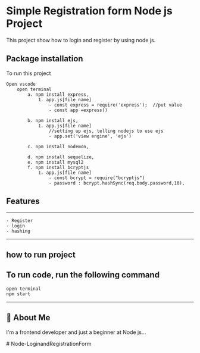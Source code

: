 
# Simple Registration form Node js Project
This project show how to login and register by using node js.

## Package installation

To run this project 

```
Open vscode
    open terminal
        a. npm install express,
            1. app.js[file name]
                - const express = require('express');  //put value
                - const app =express() 

        b. npm install ejs,
            1. app.js[file name]
                //setting up ejs, telling nodejs to use ejs
                - app.set('view engine', 'ejs')

        c. npm install nodemon,

        d. npm install sequelize, 
        e. npm install mysql2
        f. npm install bcryptjs 
            1. app.js[file name]
                - const bcrypt = require("bcryptjs")
                - password : bcrypt.hashSync(req.body.password,10),
```


## Features
-----
    - Register
    - login
    - hashing
-----   


## how to run project

To run code, run the following command
 -----       
    open terminal
    npm start
-----------


## 🚀 About Me
I'm a frontend developer and just a beginner at Node js...

#   N o d e - L o g i n a n d R e g i s t r a t i o n F o r m  
 